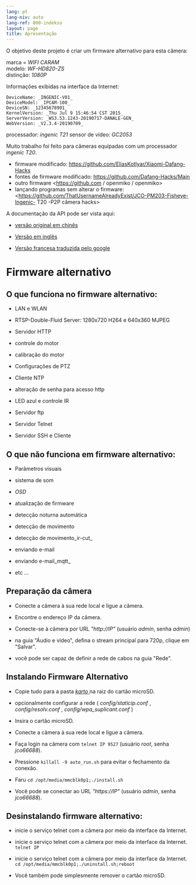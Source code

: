 ```yaml
---
lang: pt
lang-niv: auto
lang-ref: 000-indekso
layout: page
title: Apresentação
---
```


O objetivo deste projeto é criar um firmware alternativo para esta câmera:

marca = _WIFI CARAM_  
modelo: _WF-HD820-ZS_  
distinção: _1080P_

Informações exibidas na interface da Internet:
```
DeviceName: _INGENIC-V01_
DeviceModel: _IPCAM-100_
DeviceSN: _12345678901_
KernelVersion: _Thu Jul 9 15:46:54 CST 2015_
ServerVersion: _WS3.53.1243-20190717-DANALE-GEN_
WebVersion: _V2.3.4-20190709_
```

processador: _ingenic T21_
sensor de vídeo: _GC2053_

Muito trabalho foi feito para câmeras equipadas com um processador _ingenic T20_.
* firmware modificado: <https://github.com/EliasKotlyar/Xiaomi-Dafang-Hacks>
* fontes de firmware modificado: <https://github.com/Dafang-Hacks/Main>
* outro firmware <https://github.com / openmiko / openmiko>
* lançando programas sem alterar o firmware: <https://github.com/ThatUsernameAlreadyExist/JCO-PM203-Fisheye-Ingenic- T20 -P2P câmera hacks>

A documentação da API pode ser vista aqui:  
* [versão original em chinês](../zh/includes.zh/html/)


* [Versão em inglês](../en/includes.en/html/)


* [Versão francesa traduzida pelo google](../fr/includes.fr/html/)



# Firmware alternativo

## O que funciona no firmware alternativo:

* LAN e WLAN


* RTSP-Double-Fluid Server: 1280x720 H264 e 640x360 MJPEG


* Servidor HTTP


* controle do motor


* calibração do motor


* Configurações de PTZ


* Cliente NTP


* alteração de senha para acesso http


* LED azul e controle IR


* Servidor ftp


* Servidor Telnet


* Servidor SSH e Cliente



## O que não funciona em firmware alternativo:

* Parâmetros visuais


* sistema de som


* _OSD_


* atualização de firmware


* detecção noturna automática


* detecção de movimento


* detecção de movimento_ir-cut_


* enviando e-mail


* enviando e-mail_mqtt_


* etc ...



## Preparação da câmera

* Conecte a câmera à sua rede local e ligue a câmera.


* Encontre o endereço IP da câmera.


* Conecte-se à câmera por URL _"http://IP"_ (usuário _admin_, senha _admin_)


* na guia "Áudio e vídeo", defina o stream principal para 720p, clique em "Salvar".


* você pode ser capaz de definir a rede de cabos na guia "Rede".



## Instalando Firmware Alternativo

* Copie tudo para a pasta [ _karto_ ](https://github.com/jmichault/ipcam-100/tree/master/karto) na raiz do cartão microSD.


* opcionalmente configurar a rede ( _config/staticip.conf_ , _config/resolv.conf_ , _config/wpa_suplicant.conf_ )


* Insira o cartão microSD.


* Conecte a câmera à sua rede local e ligue a câmera.


* Faça login na câmera com `telnet IP 9527` (usuário _root_, senha _jco66688_).


* Pressione `killall -9 auto_run.sh` para evitar o fechamento da conexão.


* Faru `cd /opt/media/mmcblk0p1;./install.sh`


* Você pode se conectar ao URL _"https://IP"_ (usuário _admin_, senha _jco66688_).



## Desinstalando firmware alternativo:

* inicie o serviço telnet com a câmera por meio da interface da Internet.


* inicie o serviço telnet com a câmera por meio da interface da Internet. `telnet IP` 


* inicie o serviço telnet com a câmera por meio da interface da Internet. `cd /opt/media/mmcblk0p1;./uninstall.sh;reboot`



* Você também pode simplesmente remover o cartão microSD.


